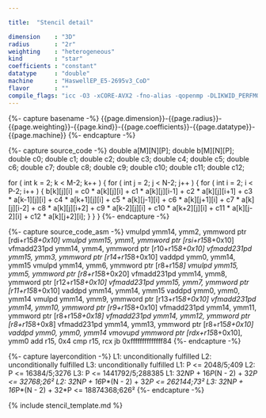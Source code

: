 ```yaml
---

title:  "Stencil detail"

dimension    : "3D"
radius       : "2r"
weighting    : "heterogeneous"
kind         : "star"
coefficients : "constant"
datatype     : "double"
machine      : "HaswellEP_E5-2695v3_CoD"
flavor       : ""
compile_flags: "icc -O3 -xCORE-AVX2 -fno-alias -qopenmp -DLIKWID_PERFMON -I/mnt/opt/likwid-4.3.2/include -L/mnt/opt/likwid-4.3.2/lib -I./stempel/stempel/headers/ ./stempel/headers/timing.c ./stempel/headers/dummy.c solar_compilable.c -o stencil -llikwid"
---
```


{%- capture basename -%}
{{page.dimension}}-{{page.radius}}-{{page.weighting}}-{{page.kind}}-{{page.coefficients}}-{{page.datatype}}-{{page.machine}}
{%- endcapture -%}

{%- capture source_code -%}
double a[M][N][P];
double b[M][N][P];
double c0;
double c1;
double c2;
double c3;
double c4;
double c5;
double c6;
double c7;
double c8;
double c9;
double c10;
double c11;
double c12;

for ( int k = 2; k < M-2; k++ ) {
  for ( int j = 2; j < N-2; j++ ) {
    for ( int i = 2; i < P-2; i++ ) {
      b[k][j][i] = c0 * a[k][j][i]
        + c1 * a[k][j][i-1] + c2 * a[k][j][i+1]
        + c3 * a[k-1][j][i] + c4 * a[k+1][j][i]
        + c5 * a[k][j-1][i] + c6 * a[k][j+1][i]
        + c7 * a[k][j][i-2] + c8 * a[k][j][i+2]
        + c9 * a[k-2][j][i] + c10 * a[k+2][j][i]
        + c11 * a[k][j-2][i] + c12 * a[k][j+2][i];
    }
  }
}
{%- endcapture -%}

{%- capture source_code_asm -%}
vmulpd ymm14, ymm2, ymmword ptr [rdi+r15*8+0x10]
vmulpd ymm15, ymm1, ymmword ptr [rsi+r15*8+0x10]
vfmadd231pd ymm14, ymm4, ymmword ptr [r10+r15*8+0x10]
vfmadd231pd ymm15, ymm3, ymmword ptr [r14+r15*8+0x10]
vaddpd ymm0, ymm14, ymm15
vmulpd ymm14, ymm6, ymmword ptr [r8+r15*8]
vmulpd ymm15, ymm5, ymmword ptr [r8+r15*8+0x20]
vfmadd231pd ymm14, ymm8, ymmword ptr [r12+r15*8+0x10]
vfmadd231pd ymm15, ymm7, ymmword ptr [r11+r15*8+0x10]
vaddpd ymm14, ymm14, ymm15
vaddpd ymm0, ymm0, ymm14
vmulpd ymm14, ymm9, ymmword ptr [r13+r15*8+0x10]
vfmadd231pd ymm14, ymm10, ymmword ptr [r9+r15*8+0x10]
vfmadd231pd ymm14, ymm11, ymmword ptr [r8+r15*8+0x18]
vfmadd231pd ymm14, ymm12, ymmword ptr [r8+r15*8+0x8]
vfmadd231pd ymm14, ymm13, ymmword ptr [r8+r15*8+0x10]
vaddpd ymm0, ymm0, ymm14
vmovupd ymmword ptr [rdx+r15*8+0x10], ymm0
add r15, 0x4
cmp r15, rcx
jb 0xffffffffffffff84
{%- endcapture -%}

{%- capture layercondition -%}
L1: unconditionally fulfilled
L2: unconditionally fulfilled
L3: unconditionally fulfilled
L1: P <= 2048/5;409
L2: P <= 16384/5;3276
L3: P <= 1441792/5;288385
L1: 32*N*P + 16*P*(N - 2) + 32*P <= 32768;26²
L2: 32*N*P + 16*P*(N - 2) + 32*P <= 262144;73²
L3: 32*N*P + 16*P*(N - 2) + 32*P <= 18874368;626²
{%- endcapture -%}

{% include stencil_template.md %}

